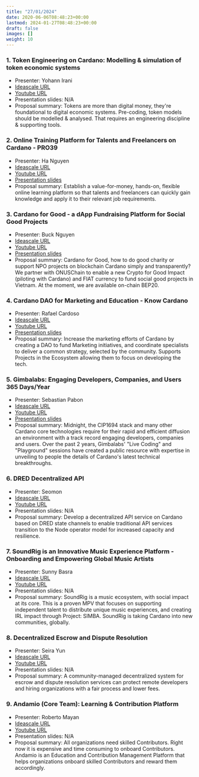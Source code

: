 ```yaml
---
title: "27/01/2024"
date: 2020-06-06T08:48:23+00:00
lastmod: 2024-01-27T08:48:23+00:00
draft: false
images: []
weight: 10
---
```


### 1. Token Engineering on Cardano: Modelling & simulation of token economic systems

- Presenter: Yohann Irani
- [Ideascale URL](https://cardano.ideascale.com/c/idea/114457)
- [Youtube URL](https://youtu.be/rI0uTv3cdYo)
- Presentation slides: N/A
- Proposal summary: Tokens are more than digital money, they're foundational to digital economic systems. Pre-coding, token models should be modelled & analysed. That requires an engineering discipline & supporting tools.

### 2. Online Training Platform for Talents and Freelancers on Cardano - PRO39

- Presenter: Ha Nguyen
- [Ideascale URL](https://cardano.ideascale.com/c/idea/111279)
- [Youtube URL](https://youtu.be/2MGd1acD8Ow)
- [Presentation slides](https://youtu.be/x8vQIzO5hWs?si=fdleODT1gZQa8Nnj)
- Proposal summary: Establish a value-for-money, hands-on, flexible online learning platform so that talents and freelancers can quickly gain knowledge and apply it to their relevant job requirements.

### 3. Cardano for Good - a dApp Fundraising Platform for Social Good Projects

- Presenter: Buck Nguyen
- [Ideascale URL](https://cardano.ideascale.com/c/idea/114574)
- [Youtube URL](https://youtu.be/yAkfxhdyWDA)
- [Presentation slides](https://www.youtube.com/watch?v=oFHBkDdv9N8)
- Proposal summary: Cardano for Good, how to do good charity or support NPO projects on blockchain Cardano simply and transparently? We partner with ONUSChain to enable a new Crypto for Good Impact (piloting with Cardano) and FIAT currency to fund social good projects in Vietnam. At the moment, we are available on-chain BEP20.

### 4. Cardano DAO for Marketing and Education - Know Cardano

- Presenter: Rafael Cardoso
- [Ideascale URL](https://cardano.ideascale.com/c/idea/114455/)
- [Youtube URL](https://youtu.be/xiwfYge6n9s)
- [Presentation slides](https://docs.google.com/presentation/d/1RM1BEqhkuBn3dEwXE1pWKsFnxx9n5uAe/edit#slide=id.p1)
- Proposal summary: Increase the marketing efforts of Cardano by creating a DAO to fund Marketing initiatives, and coordinate specialists to deliver a common strategy, selected by the community. Supports Projects in the Ecosystem allowing them to focus on developing the tech.

### 5. Gimbalabs: Engaging Developers, Companies, and Users 365 Days/Year

- Presenter: Sebastian Pabon
- [Ideascale URL](https://cardano.ideascale.com/c/idea/113198)
- [Youtube URL](https://youtu.be/hyc9WkeVkVY)
- [Presentation slides](https://docs.google.com/presentation/d/1BXEidJhB-18U9HdeaIhgvxOzSrTzZMzwD8vmVAR_6Kw/edit)
- Proposal summary: Midnight, the CIP1694 stack and many other Cardano core technologies require for their rapid and efficient diffusion an environment with a track record engaging developers, companies and users. Over the past 2 years, Gimbalabs' "Live Coding" and "Playground" sessions have created a public resource with expertise in unveiling to people the details of Cardano's latest technical breakthroughs.

### 6. DRED Decentralized API

- Presenter: Seomon
- [Ideascale URL](https://cardano.ideascale.com/c/idea/113988)
- [Youtube URL](https://youtu.be/ePzq15wrUZQ)
- Presentation slides: N/A
- Proposal summary: Develop a decentralized API service on Cardano based on DRED state channels to enable traditional API services transition to the Node operator model for increased capacity and resilience.

### 7. SoundRig is an Innovative Music Experience Platform - Onboarding and Empowering Global Music Artists

- Presenter: Sunny Basra
- [Ideascale URL](https://cardano.ideascale.com/c/idea/113591)
- [Youtube URL](https://youtu.be/WPC7WhQG1Kg)
- Presentation slides: N/A
- Proposal summary: SoundRig is a music ecosystem, with social impact at its core. This is a proven MPV that focuses on supporting independent talent to distribute unique music experiences, and creating IRL impact through Project: SIMBA. SoundRig is taking Cardano into new communities, globally.

### 8. Decentralized Escrow and Dispute Resolution

- Presenter: Seira Yun
- [Ideascale URL](https://cardano.ideascale.com/c/idea/112155)
- [Youtube URL](https://youtu.be/_71ZUteCQlU)
- Presentation slides: N/A
- Proposal summary: A community-managed decentralized system for escrow and dispute resolution services can protect remote developers and hiring organizations with a fair process and lower fees.

### 9. Andamio (Core Team): Learning & Contribution Platform

- Presenter: Roberto Mayan
- [Ideascale URL](https://cardano.ideascale.com/c/idea/113692)
- [Youtube URL](https://youtu.be/S6QTz5sQDrw)
- Presentation slides: N/A
- Proposal summary: All organizations need skilled Contributors. Right now it is expensive and time consuming to onboard Contributors. Andamio is an Education and Contribution Management Platform that helps organizations onboard skilled Contributors and reward them accordingly.